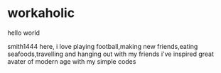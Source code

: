 # workaholic

hello world


smith1444 here, i love playing football,making new friends,eating seafoods,travelling and hanging out with my friends
i've inspired great avater of modern age with my simple codes
